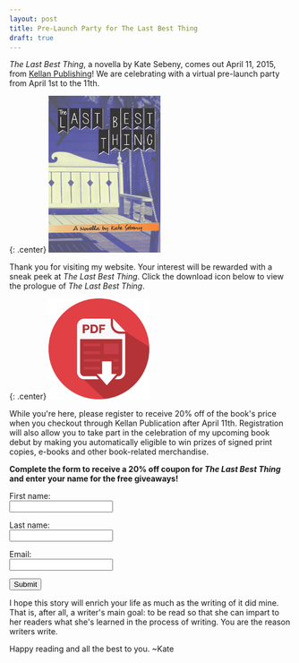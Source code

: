 ```yaml
---
layout: post
title: Pre-Launch Party for The Last Best Thing
draft: true
---
```


*The Last Best Thing*, a novella by Kate Sebeny, comes out April 11, 2015, from [Kellan Publishing](http://kellanpublishing.com/index.php/authors/kate-sebeny?AffId=9)!  We are celebrating with a virtual pre-launch party from April 1st to the 11th.

{: .center}
[![The Last Best Thing](https://raw.githubusercontent.com/KateSebeny/katesebeny.github.io/master/images/TheLastBestThing/TheLastBestThingFrontCover.jpg "The Last Best Thing")](http://kellanpublishing.com/index.php/authors/kate-sebeny?AffId=9)

Thank you for visiting my website. Your interest will be rewarded with a sneak peek at *The Last Best Thing*.  Click the download icon below to view the prologue of *The Last Best Thing*.

{: .center}
[![The Last Best Thing Prologue](https://raw.githubusercontent.com/KateSebeny/katesebeny.github.io/master/images/TheLastBestThing/pdf-icon.png "Download The Last Best Thing Prologue")](https://raw.githubusercontent.com/KateSebeny/katesebeny.github.io/master/files/TheLastBestThing/The%20Last%20Best%20Thing%20-%20Prologue.pdf)

While you're here, please register to receive 20% off of the book's price when you checkout through Kellan Publication after April 11th. Registration will also allow you to take part in the celebration of my upcoming book debut by making you automatically eligible to win prizes of signed print copies, e-books and other book-related merchandise.

**Complete the form to receive a 20% off coupon for *The Last Best Thing* and enter your name for the free giveaways!**

<form action="https://www.promo.katesebeny.com/register.php" method="post">
<label for="firstname">First name: </label><br />
<input type="text" name="firstname"><br />

<label for="lastname">Last name: </label><br />
<input type="text" name="lastname"><br />

<label for="email">Email: </label><br />
<input type="email" name="email"><br />

<input type="submit" value="Submit"><br />
</form>

I hope this story will enrich your life as much as the writing of it did mine. That is, after all, a writer's main goal: to be read so that she can impart to her readers what she's learned in the process of writing. You are the reason writers write.

Happy reading and all the best to you. ~Kate
